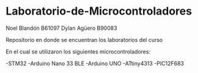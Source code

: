 # Laboratorio-de-Microcontroladores

Noel Blandón B61097
Dylan Agüero B90083


Repositorio en donde se encuentran los laboratorios del curso

En el cual se utilizaron los siguientes microcontroladores:

-STM32
-Arduino Nano 33 BLE
-Arduino UNO
-ATtiny4313
-PIC12F683
